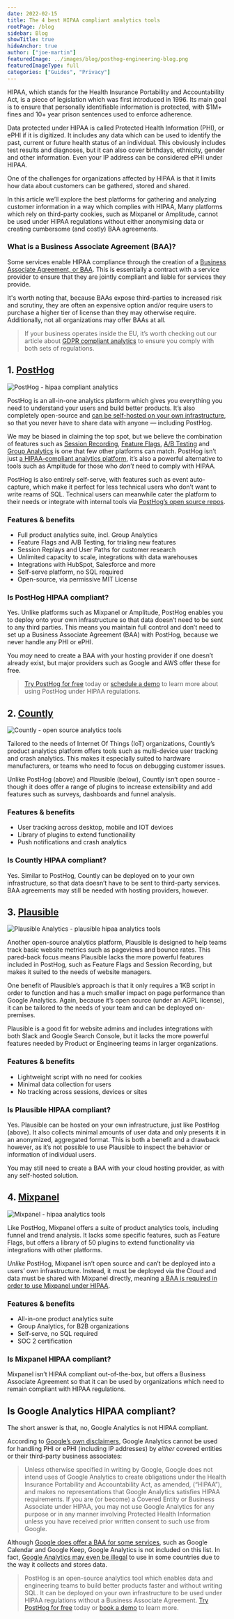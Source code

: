 ```yaml
---
date: 2022-02-15
title: The 4 best HIPAA compliant analytics tools
rootPage: /blog
sidebar: Blog
showTitle: true
hideAnchor: true
author: ["joe-martin"]
featuredImage: ../images/blog/posthog-engineering-blog.png
featuredImageType: full
categories: ["Guides", "Privacy"]
---
```


HIPAA, which stands for the Health Insurance Portability and Accountability Act, is a piece of legislation which was first introduced in 1996. Its main goal is to ensure that personally identifiable information is protected, with $1M+ fines and 10+ year prison sentences used to enforce adherence. 

Data protected under HIPAA is called Protected Health Information (PHI), or ePHI if it is digitized. It includes any data which can be used to identify the past, current or future health status of an individual. This obviously includes test results and diagnoses, but it can also cover birthdays, ethnicity, gender and other information. Even your IP address can be considered ePHI under HIPAA. 

One of the challenges for organizations affected by HIPAA is that it limits how data about customers can be gathered, stored and shared. 

In this article we’ll explore the best platforms for gathering and analyzing customer information in a way which complies with HIPAA,  Many platforms which rely on third-party cookies, such as Mixpanel or Amplitude, cannot be used under HIPAA regulations without either anonymising data or creating cumbersome (and costly) BAA agreements. 

### What is a Business Associate Agreement (BAA)?

Some services enable HIPAA compliance through the creation of a [Business Associate Agreement, or BAA](https://www.hhs.gov/hipaa/for-professionals/covered-entities/sample-business-associate-agreement-provisions/index.html). This is essentially a contract with a service provider to ensure that they are jointly compliant and liable for services they provide. 

It's worth noting that, because BAAs expose third-parties to increased risk and scrutiny, they are often an expensive option and/or require users to purchase a higher tier of license than they may otherwise require. Additionally, not all organizations may offer BAAs at all. 

> If your business operates inside the EU, it’s worth checking out our article about [GDPR compliant analytics](/blog/best-gdpr-compliant-analytics-tools) to ensure you comply with both sets of regulations. 

## 1. [PostHog](/product)

![PostHog - hipaa compliant analytics](../images/blog/gdpr-compliant-analytics/posthog-gdpr-compliant.png)

PostHog is an all-in-one analytics platform which gives you everything you need to understand your users and build better products. It’s also completely open-source and [can be self-hosted on your own infrastructure](/docs/self-host), so that you never have to share data with anyone — including PostHog. 

We may be biased in claiming the top spot, but we believe the combination of features such as [Session Recording](/docs/user-guides/recordings), [Feature Flags](/docs/user-guides/feature-flags), [A/B Testing](/docs/user-guides/experimentation) and [Group Analytics](/docs/user-guides/group-analytics) is one that few other platforms can match. PostHog isn’t just [a HIPAA-compliant analytics platform](/blog/hipaa-compliant-analytics), it’s also a powerful alternative to tools such as Amplitude for those who _don’t_ need to comply with HIPAA. 

PostHog is also entirely self-serve, with features such as event auto-capture, which make it perfect for less technical users who don’t want to write reams of SQL. Technical users can meanwhile cater the platform to their needs or integrate with internal tools via [PostHog’s open source repos](https://github.com/PostHog).

### Features & benefits

- Full product analytics suite, incl. Group Analytics
- Feature Flags and A/B Testing, for trialing new features
- Session Replays and User Paths for customer research
- Unlimited capacity to scale, integrations with data warehouses
- Integrations with HubSpot, Salesforce and more
- Self-serve platform, no SQL required
- Open-source, via permissive MIT License

### Is PostHog HIPAA compliant?

Yes. Unlike platforms such as Mixpanel or Amplitude, PostHog enables you to deploy onto your own infrastructure so that data doesn’t need to be sent to any third parties. This means you maintain full control and don’t need to set up a Business Associate Agreement (BAA) with PostHog, because we never handle any PHI or ePHI. 

You _may_ need to create a BAA with your hosting provider if one doesn’t already exist, but major providers such as Google and AWS offer these for free. 

> [Try PostHog for free](/signup) today or [schedule a demo](/book-a-demo) to learn more about using PostHog under HIPAA regulations. 

## 2. [Countly](https://count.ly/)

![Countly - open source analytics tools](../images/blog/open-source-analytics-tools/countly-screenshot.png)

Tailored to the needs of Internet Of Things (IoT) organizations, Countly’s product analytics platform offers tools such as multi-device user tracking and crash analytics. This makes it especially suited to hardware manufacturers, or teams who need to focus on debugging customer issues.

Unlike PostHog (above) and Plausible (below), Countly isn’t open source - though it does offer a range of plugins to increase extensibility and add features such as surveys, dashboards and funnel analysis. 

### Features & benefits

- User tracking across desktop, mobile and IOT devices
- Library of plugins to extend functionaility
- Push notifications and crash analytics

### Is Countly HIPAA compliant?
Yes. Similar to PostHog, Countly can be deployed on to your own infrastructure, so that data doesn’t have to be sent to third-party services. BAA agreements may still be needed with hosting providers, however. 

## 3. [Plausible](https://plausible.io/)

![Plausible Analytics - plausible hipaa analytics tools](../images/blog/open-source-analytics-tools/plausible-screenshot.png)

Another open-source analytics platform, Plausible is designed to help teams track basic website metrics such as pageviews and bounce rates. This pared-back focus means Plausible lacks the more powerful features included in PostHog, such as Feature Flags and Session Recording, but makes it suited to the needs of website managers. 

One benefit of Plausible’s approach is that it only requires a 1KB script in order to function and has a much smaller impact on page performance than Google Analytics. Again, because it’s open source (under an AGPL license), it can be tailored to the needs of your team and can be deployed on-premises.

Plausible is a good fit for website admins and includes integrations with both Slack and Google Search Console, but it lacks the more powerful features needed by Product or Engineering teams in larger organizations.

### Features & benefits

- Lightweight script with no need for cookies
- Minimal data collection for users
- No tracking across sessions, devices or sites

### Is Plausible HIPAA compliant?

Yes. Plausible can be hosted on your own infrastructure, just like PostHog (above). It also collects minimal amounts of user data and only presents it in an anonymized, aggregated format. This is both a benefit and a drawback however, as it’s not possible to use Plausible to inspect the behavior or information of individual users. 

You may still need to create a BAA with your cloud hosting provider, as with any self-hosted solution. 

## 4. [Mixpanel](https://mixpanel.com/)

![Mixpanel - hipaa analytics tools](../images/blog/open-source-analytics-tools/mixpanel.png)

Like PostHog, Mixpanel offers a suite of product analytics tools, including funnel and trend analysis. It lacks some specific features, such as Feature Flags, but offers a library of 50 plugins to extend functionality via integrations with other platforms. 

_Unlike_ PostHog, Mixpanel isn’t open source and can’t be deployed into a users’ own infrastructure. Instead, it must be deployed via the Cloud and data must be shared with Mixpanel directly, meaning [a BAA is required in order to use Mixpanel under HIPAA](https://mixpanel.com/legal/mixpanel-hipaa/). 

### Features & benefits

- All-in-one product analytics suite
- Group Analytics, for B2B organizations
- Self-serve, no SQL required
- SOC 2 certification

### Is Mixpanel HIPAA compliant?

Mixpanel isn’t HIPAA compliant out-of-the-box, but offers a Business Associate Agreement so that it can be used by organizations which need to remain compliant with HIPAA regulations. 

## Is Google Analytics HIPAA compliant?

The short answer is that, no, Google Analytics is not HIPAA compliant. 

According to [Google’s own disclaimers](https://support.google.com/analytics/answer/6366371?hl=en#hipaa&zippy=%2Cin-this-article), Google Analytics cannot be used for handling PHI or ePHI (including IP addresses) by _either_ covered entities or their third-party business associates: 

>Unless otherwise specified in writing by Google, Google does not intend uses of Google Analytics to create obligations under the Health Insurance Portability and Accountability Act, as amended, (“HIPAA”), and makes no representations that Google Analytics satisfies HIPAA requirements. If you are (or become) a Covered Entity or Business Associate under HIPAA, you may not use Google Analytics for any purpose or in any manner involving Protected Health Information unless you have received prior written consent to such use from Google.

Although [Google does offer a BAA for some services](https://support.google.com/a/answer/3407054?hl=en), such as Google Calendar and Google Keep, Google Analytics is not included on this list. In fact, [Google Analytics may even be illegal](https://isgoogleanalyticsillegal.com/) to use in some countries due to the way it collects and stores data. 

> PostHog is an open-source analytics tool which enables data and engineering teams to build better products faster and without writing SQL. It can be deployed on your own infrastructure to be used under HIPAA regulations without a Business Associate Agreement.
[Try PostHog for free](/signup) today or [book a demo](/book-a-demo) to learn more.
 

